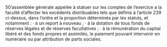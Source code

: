 50’assemblée générale appelée à statuer sur les comptes de l’exercice a la faculté d’affecter les excédents distribuables tels que définis à l’article 239 ci-dessus, dans l’ordre et la proportion déterminés par les statuts, et notamment :
· à un report à nouveau ;
· à la dotation de tous fonds de réserves légales et de réserves facultatives ;
· à la rémunération du capital libéré et des fonds propres et assimilés, le paiement pouvant
intervenir en numéraire ou par attribution de parts sociales.